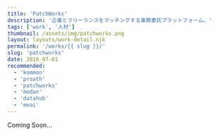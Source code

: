 ```yaml
---
title: 'PatchWorks'
description: '企業とフリーランスをマッチングする業務委託プラットフォーム。'
tags: ['work', '人材']
thumbnail: /assets/img/patchworks.png
layout: layouts/work-detail.njk
permalink: '/works/{{ slug }}/'
slug: 'patchworks'
date: 2018-07-01
recommended:
  - 'kommon'
  - 'proath'
  - 'patchworks'
  - 'modan'
  - 'datahub'
  - 'moai'
---
```


Coming Soon...
